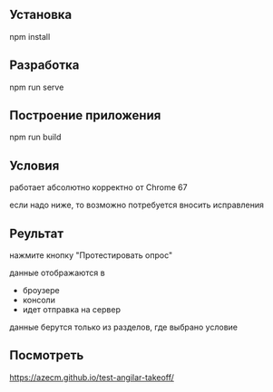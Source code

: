 ## Установка

npm install

## Разработка

npm run serve

## Построение приложения

npm run build

## Условия

работает абсолютно корректно от Chrome 67

если надо ниже, то возможно потребуется вносить исправления

## Реультат

нажмите кнопку "Протестировать опрос"

данные отображаются в 
- броузере
- консоли
- идет отправка на сервер

данные берутся только из разделов, где выбрано условие

## Посмотреть

https://azecm.github.io/test-angilar-takeoff/